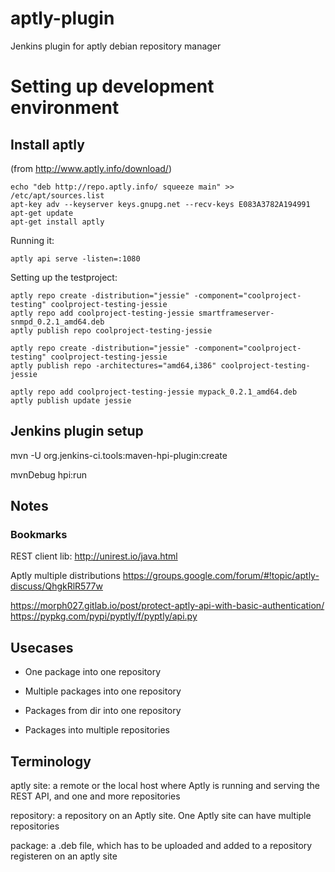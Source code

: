 aptly-plugin
===============

Jenkins plugin for aptly debian repository manager

# Setting up development environment

## Install aptly

(from http://www.aptly.info/download/)
```shell
echo "deb http://repo.aptly.info/ squeeze main" >> /etc/apt/sources.list
apt-key adv --keyserver keys.gnupg.net --recv-keys E083A3782A194991
apt-get update
apt-get install aptly
```

Running it:
```shell
aptly api serve -listen=:1080
```


Setting up the testproject:
```shell
aptly repo create -distribution="jessie" -component="coolproject-testing" coolproject-testing-jessie
aptly repo add coolproject-testing-jessie smartframeserver-snmpd_0.2.1_amd64.deb
aptly publish repo coolproject-testing-jessie
```


```shell
aptly repo create -distribution="jessie" -component="coolproject-testing" coolproject-testing-jessie
aptly publish repo -architectures="amd64,i386" coolproject-testing-jessie
```

```shell
aptly repo add coolproject-testing-jessie mypack_0.2.1_amd64.deb
aptly publish update jessie
```



## Jenkins plugin setup
mvn -U org.jenkins-ci.tools:maven-hpi-plugin:create

mvnDebug hpi:run

## Notes
### Bookmarks
REST client lib: http://unirest.io/java.html

Aptly multiple distributions
https://groups.google.com/forum/#!topic/aptly-discuss/QhgkRlR577w

https://morph027.gitlab.io/post/protect-aptly-api-with-basic-authentication/
https://pypkg.com/pypi/pyptly/f/pyptly/api.py

## Usecases
* One package into one repository
* Multiple packages into one repository
* Packages from dir into one repository

* Packages into multiple repositories


## Terminology

aptly site: a remote or the local host where Aptly is running and serving the
REST API, and one and more repositories

repository: a repository on an Aptly site. One Aptly site can have multiple
repositories

package: a .deb file, which has to be uploaded and added to a repository
registeren on an aptly site
